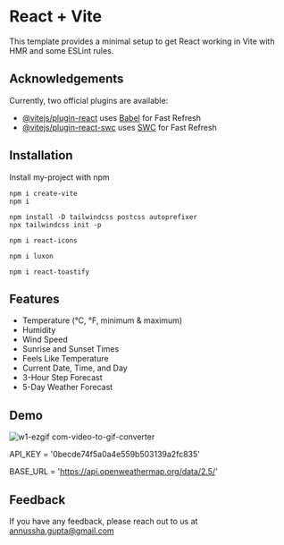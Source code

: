 # React + Vite
This template provides a minimal setup to get React working in Vite with HMR and some ESLint rules.


## Acknowledgements
Currently, two official plugins are available:

- [@vitejs/plugin-react](https://github.com/vitejs/vite-plugin-react/blob/main/packages/plugin-react/README.md) uses [Babel](https://babeljs.io/) for Fast Refresh
- [@vitejs/plugin-react-swc](https://github.com/vitejs/vite-plugin-react-swc) uses [SWC](https://swc.rs/) for Fast Refresh


## Installation

Install my-project with npm

```
npm i create-vite
npm i

npm install -D tailwindcss postcss autoprefixer
npx tailwindcss init -p

npm i react-icons

npm i luxon

npm i react-toastify
```


## Features

- Temperature (°C, °F, minimum & maximum)
- Humidity
- Wind Speed
- Sunrise and Sunset Times
- Feels Like Temperature
- Current Date, Time, and Day
- 3-Hour Step Forecast
- 5-Day Weather Forecast


## Demo
![w1-ezgif com-video-to-gif-converter](https://github.com/user-attachments/assets/bb3adc4a-55e8-43a8-98c2-777bfa9be1f7)

API_KEY = '0becde74f5a0a4e559b503139a2fc835'

BASE_URL = 'https://api.openweathermap.org/data/2.5/'


## Feedback

If you have any feedback, please reach out to us at annussha.gupta@gmail.com
